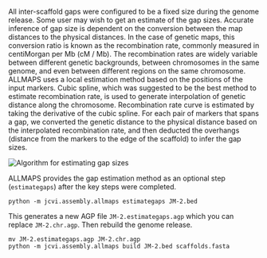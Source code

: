 All inter-scaffold gaps were configured to be a fixed size during the genome release. Some user may wish to get an estimate of the gap sizes. Accurate inference of gap size is dependent on the conversion between the map distances to the physical distances. In the case of genetic maps, this conversion ratio is known as the recombination rate, commonly measured in centiMorgan per Mb (cM / Mb). The recombination rates are widely variable between different genetic backgrounds, between chromosomes in the same genome, and even between different regions on the same chromosome. ALLMAPS uses a local estimation method based on the positions of the input markers. Cubic spline, which was suggested to be the best method to estimate recombination rate, is used to generate interpolation of genetic distance along the chromosome. Recombination rate curve is estimated by taking the derivative of the cubic spline. For each pair of markers that spans a gap, we converted the genetic distance to the physical distance based on the interpolated recombination rate, and then deducted the overhangs (distance from the markers to the edge of the scaffold) to infer the gap sizes. 

![Algorithm for estimating gap sizes](https://www.dropbox.com/s/pznqycut2ucfxjz/estimategaps.png?raw=1)

ALLMAPS provides the gap estimation method as an optional step (`estimategaps`) after the key steps were completed.
```
python -m jcvi.assembly.allmaps estimategaps JM-2.bed
```

This generates a new AGP file `JM-2.estimategaps.agp` which you can replace `JM-2.chr.agp`. Then rebuild the genome release.
```
mv JM-2.estimategaps.agp JM-2.chr.agp
python -m jcvi.assembly.allmaps build JM-2.bed scaffolds.fasta
```